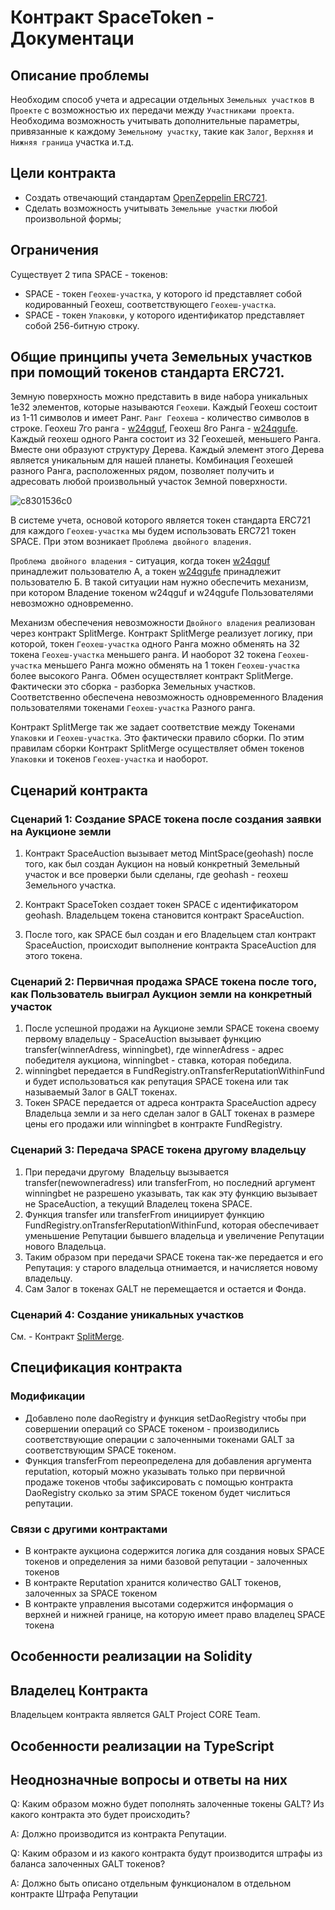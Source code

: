 # Контракт SpaceToken - Документаци

## Описание проблемы
Необходим способ учета и адресации отдельных `Земельных участков` в `Проекте` с возможностью их передачи между `Участниками проекта`. Необходима возможность учитывать дополнительные параметры, привязанные к каждому `Земельному участку`, такие как `Залог`, `Верхняя` и `Нижняя граница` участка и.т.д.

## Цели контракта
- Создать отвечающий стандартам [OpenZeppelin ERC721](https://github.com/OpenZeppelin/openzeppelin-solidity/blob/master/contracts/token/ERC721).
- Сделать возможность учитывать `Земельные участки` любой произвольной формы;

## Ограничения
Существует 2 типа SPACE - токенов:
- SPACE - токен `Геохеш-участка`, у которого id представляет собой кодированный Геохеш, соответствующего `Геохеш-участка`.
- SPACE - токен `Упаковки`, у которого идентификатор представляет собой 256-битную строку.

## Общие принципы учета Земельных участков при помощий токенов стандарта ERC721.
Земную поверхность можно представить в виде набора уникальных 1e32 элементов, которые называются `Геохеши`. Каждый Геохеш состоит из 1-11 символов и имеет Ранг. `Ранг Геохеша` - количество символов в строке. Геохеш 7го ранга - [w24qguf](http://explorer.galtproject.io/map/#w24qguf), Геохеш 8го Ранга - [w24qgufe](http://explorer.galtproject.io/map/#w24qgufe).
Каждый геохеш одного Ранга состоит из 32 Геохешей, меньшего Ранга. Вместе они образуют структуру Дерева. Каждый элемент этого Дерева является уникальным для нашей планеты.
Комбинация Геохешей разного Ранга, расположенных рядом, позволяет получить и адресовать любой произвольный участок Земной поверхности.

![c8301536c0](https://user-images.githubusercontent.com/29427584/43359606-1d8a4b04-92a5-11e8-8c1d-aec7d893255b.jpg)

В системе учета, основой которого является токен стандарта ERC721 для каждого `Геохеш-участка` мы будем использовать ERC721 токен SPACE. При этом возникает `Проблема двойного владения`. 

`Проблема двойного владения` - ситуация, когда токен [w24qguf](http://explorer.galtproject.io/map/#w24qguf) принадлежит пользователю А, а токен [w24qgufe](http://explorer.galtproject.io/map/#w24qgufe) принадлежит пользователю Б. В такой ситуации нам нужно обеспечить механизм, при котором Владение токеном w24qguf и w24qgufe Пользователями невозможно одновременно.

Механизм обеспечения невозможности `Двойного владения` реализован через контракт SplitMerge. Контракт SplitMerge реализует логику, при которой, токен `Геохеш-участка` одного Ранга можно обменять на 32 токена `Геохеш-участка` меньшего ранга. И наоборот 32 токена `Геохеш-участка` меньшего Ранга можно обменять на 1 токен `Геохеш-участка` более высокого Ранга.
Обмен осуществляет контракт SplitMerge. Фактически это сборка - разборка Земельных участков.
Соответственно обеспечена невозможность одновременного Владения пользователями токенами `Геохеш-участка` Разного ранга.

Контракт SplitMerge так же задает соответствие между Токенами `Упаковки` и `Геохеш-участка`. Это фактически правило сборки. По этим правилам сборки Контракт SplitMerge осуществляет обмен токенов `Упаковки` и токенов `Геохеш-участка` и наоборот.


## Сценарий контракта
### Сценарий 1: Создание SPACE токена после создания заявки на Аукционе земли
1. Контракт SpaceAuction вызывает метод MintSpace(geohash) после того, как был создан Аукцион на новый конкретный Земельный участок и все проверки были сделаны, где geohash - геохеш Земельного участка. 

2. Контракт SpaceToken создает токен SPACE с идентификатором geohash. Владельцем токена становится контракт SpaceAuction.
3. После того, как SPACE был создан и его Владельцем стал контракт SpaceAuction, происходит выполнение контракта SpaceAuction для этого токена.
### Сценарий 2: Первичная продажа SPACE токена после того, как Пользователь выиграл Аукцион земли на конкретный участок
1. После успешной продажи на Аукционе земли SPACE токена своему первому владельцу - SpaceAuction вызывает функцию transfer(winnerAdress, winningbet), где winnerAdress - адрес победителя аукциона, winningbet - ставка, которая победила.
2. winningbet передается в FundRegistry.onTransferReputationWithinFund и будет использоваться как репутация SPACE токена или так называемый Залог в GALT токенах.
3. Токен SPACE передается от адреса контракта SpaceAuction адресу Владельца земли и за него сделан залог в GALT токенах в размере цены его продажи или winningbet в контракте FundRegistry.
### Сценарий 3: Передача SPACE токена другому владельцу
1. При передачи другому  Владельцу вызывается transfer(newowneradress) или transferFrom, но последний аргумент winningbet не разрешено указывать, так как эту функцию вызывает не SpaceAuction, а текущий Владелец токена SPACE.
2. Функция transfer или transferFrom инициирует функцию FundRegistry.onTransferReputationWithinFund, которая обеспечивает уменьшение Репутации бывшего владельца и увеличение Репутации нового Владельца.
3. Таким образом при передачи SPACE токена так-же передается и его Репутация: у старого владельца отнимается, и начисляется новому владельцу.
4. Сам Залог в токенах GALT не перемещается и остается и Фонда.

### Сценарий 4: Создание уникальных участков
См. - Контракт [SplitMerge](SplitMerge.md#%D0%A1%D1%86%D0%B5%D0%BD%D0%B0%D1%80%D0%B8%D0%B9-3-%D0%A1%D0%BE%D0%B7%D0%B4%D0%B0%D0%BD%D0%B8%D0%B5-%D1%83%D0%BD%D0%B8%D0%BA%D0%B0%D0%BB%D1%8C%D0%BD%D1%8B%D1%85-%D1%83%D1%87%D0%B0%D1%81%D1%82%D0%BA%D0%BE%D0%B2).

## Спецификация контракта
### Модификации
- Добавлено поле daoRegistry и функция setDaoRegistry чтобы при совершении операций со SPACE токеном - производились соответствующие операции с залоченными токенами GALT за соответствующим SPACE токеном.
- Функция transferFrom переопределена для добавления аргумента reputation, который можно указывать только при первичной продаже токенов чтобы зафиксировать c помощью контракта DaoRegistry сколько за этим SPACE токеном будет числиться репутации.
### Связи с другими контрактами
- В контракте аукциона содержится логика для создания новых SPACE токенов и определения за ними базовой репутации - залоченных токенов
- В контракте Reputation хранится количество GALT токенов, залоченных за SPACE токеном
- В контракте управления высотами содержится информация о верхней и нижней границе, на которую имеет право владелец SPACE токена

## Особенности реализации на Solidity
## Владелец Контракта
Владельцем контракта является GALT Project CORE Team.

## Особенности реализации на TypeScript

## Неоднозначные вопросы и ответы на них
Q: Каким образом можно будет пополнять залоченные токены GALT? Из какого контракта это будет происходить?

A: Должно производится из контракта Репутации.

Q: Каким образом и из какого контракта будут производится штрафы из баланса залоченных GALT токенов?

A: Должно быть описано отдельным функционалом в отдельном контракте Штрафа Репутации
